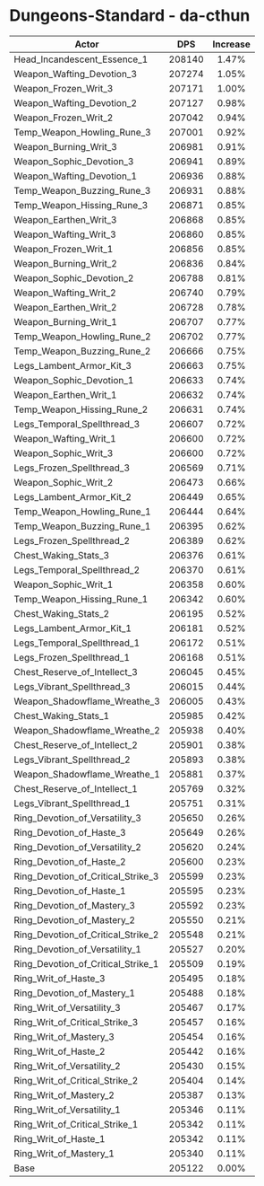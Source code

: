 # Dungeons-Standard - da-cthun
| Actor | DPS | Increase |
|---|:---:|:---:|
|Head_Incandescent_Essence_1|208140|1.47%|
|Weapon_Wafting_Devotion_3|207274|1.05%|
|Weapon_Frozen_Writ_3|207171|1.00%|
|Weapon_Wafting_Devotion_2|207127|0.98%|
|Weapon_Frozen_Writ_2|207042|0.94%|
|Temp_Weapon_Howling_Rune_3|207001|0.92%|
|Weapon_Burning_Writ_3|206981|0.91%|
|Weapon_Sophic_Devotion_3|206941|0.89%|
|Weapon_Wafting_Devotion_1|206936|0.88%|
|Temp_Weapon_Buzzing_Rune_3|206931|0.88%|
|Temp_Weapon_Hissing_Rune_3|206871|0.85%|
|Weapon_Earthen_Writ_3|206868|0.85%|
|Weapon_Wafting_Writ_3|206860|0.85%|
|Weapon_Frozen_Writ_1|206856|0.85%|
|Weapon_Burning_Writ_2|206836|0.84%|
|Weapon_Sophic_Devotion_2|206788|0.81%|
|Weapon_Wafting_Writ_2|206740|0.79%|
|Weapon_Earthen_Writ_2|206728|0.78%|
|Weapon_Burning_Writ_1|206707|0.77%|
|Temp_Weapon_Howling_Rune_2|206702|0.77%|
|Temp_Weapon_Buzzing_Rune_2|206666|0.75%|
|Legs_Lambent_Armor_Kit_3|206663|0.75%|
|Weapon_Sophic_Devotion_1|206633|0.74%|
|Weapon_Earthen_Writ_1|206632|0.74%|
|Temp_Weapon_Hissing_Rune_2|206631|0.74%|
|Legs_Temporal_Spellthread_3|206607|0.72%|
|Weapon_Wafting_Writ_1|206600|0.72%|
|Weapon_Sophic_Writ_3|206600|0.72%|
|Legs_Frozen_Spellthread_3|206569|0.71%|
|Weapon_Sophic_Writ_2|206473|0.66%|
|Legs_Lambent_Armor_Kit_2|206449|0.65%|
|Temp_Weapon_Howling_Rune_1|206444|0.64%|
|Temp_Weapon_Buzzing_Rune_1|206395|0.62%|
|Legs_Frozen_Spellthread_2|206389|0.62%|
|Chest_Waking_Stats_3|206376|0.61%|
|Legs_Temporal_Spellthread_2|206370|0.61%|
|Weapon_Sophic_Writ_1|206358|0.60%|
|Temp_Weapon_Hissing_Rune_1|206342|0.60%|
|Chest_Waking_Stats_2|206195|0.52%|
|Legs_Lambent_Armor_Kit_1|206181|0.52%|
|Legs_Temporal_Spellthread_1|206172|0.51%|
|Legs_Frozen_Spellthread_1|206168|0.51%|
|Chest_Reserve_of_Intellect_3|206045|0.45%|
|Legs_Vibrant_Spellthread_3|206015|0.44%|
|Weapon_Shadowflame_Wreathe_3|206005|0.43%|
|Chest_Waking_Stats_1|205985|0.42%|
|Weapon_Shadowflame_Wreathe_2|205938|0.40%|
|Chest_Reserve_of_Intellect_2|205901|0.38%|
|Legs_Vibrant_Spellthread_2|205893|0.38%|
|Weapon_Shadowflame_Wreathe_1|205881|0.37%|
|Chest_Reserve_of_Intellect_1|205769|0.32%|
|Legs_Vibrant_Spellthread_1|205751|0.31%|
|Ring_Devotion_of_Versatility_3|205650|0.26%|
|Ring_Devotion_of_Haste_3|205649|0.26%|
|Ring_Devotion_of_Versatility_2|205620|0.24%|
|Ring_Devotion_of_Haste_2|205600|0.23%|
|Ring_Devotion_of_Critical_Strike_3|205599|0.23%|
|Ring_Devotion_of_Haste_1|205595|0.23%|
|Ring_Devotion_of_Mastery_3|205592|0.23%|
|Ring_Devotion_of_Mastery_2|205550|0.21%|
|Ring_Devotion_of_Critical_Strike_2|205548|0.21%|
|Ring_Devotion_of_Versatility_1|205527|0.20%|
|Ring_Devotion_of_Critical_Strike_1|205509|0.19%|
|Ring_Writ_of_Haste_3|205495|0.18%|
|Ring_Devotion_of_Mastery_1|205488|0.18%|
|Ring_Writ_of_Versatility_3|205467|0.17%|
|Ring_Writ_of_Critical_Strike_3|205457|0.16%|
|Ring_Writ_of_Mastery_3|205454|0.16%|
|Ring_Writ_of_Haste_2|205442|0.16%|
|Ring_Writ_of_Versatility_2|205430|0.15%|
|Ring_Writ_of_Critical_Strike_2|205404|0.14%|
|Ring_Writ_of_Mastery_2|205387|0.13%|
|Ring_Writ_of_Versatility_1|205346|0.11%|
|Ring_Writ_of_Critical_Strike_1|205342|0.11%|
|Ring_Writ_of_Haste_1|205342|0.11%|
|Ring_Writ_of_Mastery_1|205340|0.11%|
|Base|205122|0.00%|

